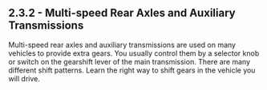 ## 2.3.2 - Multi-speed Rear Axles and Auxiliary Transmissions
Multi-speed rear axles and auxiliary transmissions are used on many vehicles to provide extra gears. You usually control them by a selector knob or switch on the gearshift lever of the main transmission. There are many different shift patterns. Learn the right way to shift gears in the vehicle you will drive.